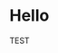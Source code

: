 <html>
  <head>
    <h1> Hello </h1>
  </head>
  <body>
    <div>
      TEST
    </div>
    
  </body>
</html>
